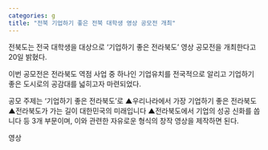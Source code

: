 ```yaml
---
categories: g
title: "전북 기업하기 좋은 전북 대학생 영상 공모전 개최"
---
```







전북도는 전국 대학생을 대상으로 &lsquo;기업하기 좋은 전라북도&rsquo; 영상 공모전을 개최한다고 20일 밝혔다.

이번 공모전은 전라북도 역점 사업 중 하나인 기업유치를 전국적으로 알리고 기업하기 좋은 도시로의 공감대를 넓히고자 마련되었다.

공모 주제는 &lsquo;기업하기 좋은 전라북도&rsquo;로 ▲우리나라에서 가장 기업하기 좋은 전라북도 ▲전라북도가 가는 길이 대한민국의 미래입니다 ▲전라북도에서 기업의 성공 신화를 쏩니다 등 3개 부문이며, 이와 관련한 자유로운 형식의 창작 영상을 제작하면 된다.

영상